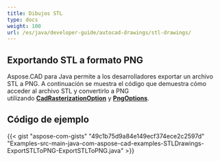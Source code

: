 ```yaml
---
title: Dibujos STL
type: docs
weight: 100
url: /es/java/developer-guide/autocad-drawings/stl-drawings/
---
```


## **Exportando STL a formato PNG**

Aspose.CAD para Java permite a los desarrolladores exportar un archivo STL a PNG. A continuación se muestra el código que demuestra cómo acceder al archivo STL y convertirlo a PNG utilizando [**CadRasterizationOption**](https://reference.aspose.com/cad/java/com.aspose.cad.imageoptions/CadRasterizationOptions) y [**PngOptions**](https://reference.aspose.com/cad/java/com.aspose.cad.imageoptions/PngOptions).

## Código de ejemplo

{{< gist "aspose-com-gists" "49c1b75d9a84e149ecf374ece2c2597d" "Examples-src-main-java-com-aspose-cad-examples-STLDrawings-ExportSTLToPNG-ExportSTLToPNG.java" >}}
